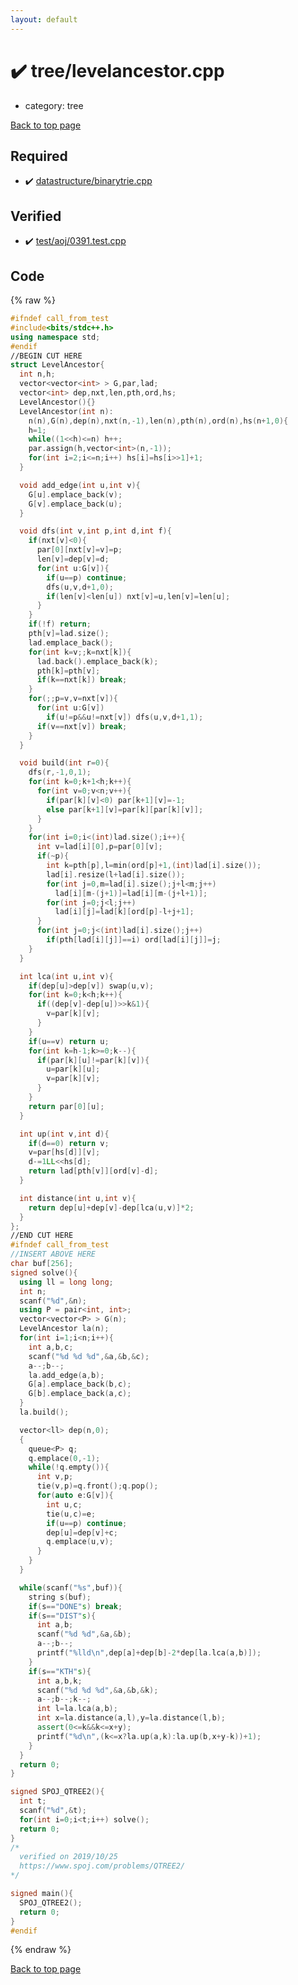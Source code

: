 ```yaml
---
layout: default
---
```


<!-- mathjax config similar to math.stackexchange -->
<script type="text/javascript" async
  src="https://cdnjs.cloudflare.com/ajax/libs/mathjax/2.7.5/MathJax.js?config=TeX-MML-AM_CHTML">
</script>
<script type="text/x-mathjax-config">
  MathJax.Hub.Config({
    TeX: { equationNumbers: { autoNumber: "AMS" }},
    tex2jax: {
      inlineMath: [ ['$','$'] ],
      processEscapes: true
    },
    "HTML-CSS": { matchFontHeight: false },
    displayAlign: "left",
    displayIndent: "2em"
  });
</script>

<script type="text/javascript" src="https://cdnjs.cloudflare.com/ajax/libs/jquery/3.4.1/jquery.min.js"></script>
<script src="https://cdn.jsdelivr.net/npm/jquery-balloon-js@1.1.2/jquery.balloon.min.js" integrity="sha256-ZEYs9VrgAeNuPvs15E39OsyOJaIkXEEt10fzxJ20+2I=" crossorigin="anonymous"></script>
<script type="text/javascript" src="../../assets/js/copy-button.js"></script>
<link rel="stylesheet" href="../../assets/css/copy-button.css" />


# :heavy_check_mark: tree/levelancestor.cpp
* category: tree


<a href="../../index.html">Back to top page</a>



## Required
* :heavy_check_mark: <a href="../datastructure/binarytrie.cpp.html">datastructure/binarytrie.cpp</a>


## Verified
* :heavy_check_mark: <a href="../../verify/test/aoj/0391.test.cpp.html">test/aoj/0391.test.cpp</a>


## Code
{% raw %}
```cpp
#ifndef call_from_test
#include<bits/stdc++.h>
using namespace std;
#endif
//BEGIN CUT HERE
struct LevelAncestor{
  int n,h;
  vector<vector<int> > G,par,lad;
  vector<int> dep,nxt,len,pth,ord,hs;
  LevelAncestor(){}
  LevelAncestor(int n):
    n(n),G(n),dep(n),nxt(n,-1),len(n),pth(n),ord(n),hs(n+1,0){
    h=1;
    while((1<<h)<=n) h++;
    par.assign(h,vector<int>(n,-1));
    for(int i=2;i<=n;i++) hs[i]=hs[i>>1]+1;
  }

  void add_edge(int u,int v){
    G[u].emplace_back(v);
    G[v].emplace_back(u);
  }

  void dfs(int v,int p,int d,int f){
    if(nxt[v]<0){
      par[0][nxt[v]=v]=p;
      len[v]=dep[v]=d;
      for(int u:G[v]){
        if(u==p) continue;
        dfs(u,v,d+1,0);
        if(len[v]<len[u]) nxt[v]=u,len[v]=len[u];
      }
    }
    if(!f) return;
    pth[v]=lad.size();
    lad.emplace_back();
    for(int k=v;;k=nxt[k]){
      lad.back().emplace_back(k);
      pth[k]=pth[v];
      if(k==nxt[k]) break;
    }
    for(;;p=v,v=nxt[v]){
      for(int u:G[v])
        if(u!=p&&u!=nxt[v]) dfs(u,v,d+1,1);
      if(v==nxt[v]) break;
    }
  }

  void build(int r=0){
    dfs(r,-1,0,1);
    for(int k=0;k+1<h;k++){
      for(int v=0;v<n;v++){
        if(par[k][v]<0) par[k+1][v]=-1;
        else par[k+1][v]=par[k][par[k][v]];
      }
    }
    for(int i=0;i<(int)lad.size();i++){
      int v=lad[i][0],p=par[0][v];
      if(~p){
        int k=pth[p],l=min(ord[p]+1,(int)lad[i].size());
        lad[i].resize(l+lad[i].size());
        for(int j=0,m=lad[i].size();j+l<m;j++)
          lad[i][m-(j+1)]=lad[i][m-(j+l+1)];
        for(int j=0;j<l;j++)
          lad[i][j]=lad[k][ord[p]-l+j+1];
      }
      for(int j=0;j<(int)lad[i].size();j++)
        if(pth[lad[i][j]]==i) ord[lad[i][j]]=j;
    }
  }

  int lca(int u,int v){
    if(dep[u]>dep[v]) swap(u,v);
    for(int k=0;k<h;k++){
      if((dep[v]-dep[u])>>k&1){
        v=par[k][v];
      }
    }
    if(u==v) return u;
    for(int k=h-1;k>=0;k--){
      if(par[k][u]!=par[k][v]){
        u=par[k][u];
        v=par[k][v];
      }
    }
    return par[0][u];
  }

  int up(int v,int d){
    if(d==0) return v;
    v=par[hs[d]][v];
    d-=1LL<<hs[d];
    return lad[pth[v]][ord[v]-d];
  }

  int distance(int u,int v){
    return dep[u]+dep[v]-dep[lca(u,v)]*2;
  }
};
//END CUT HERE
#ifndef call_from_test
//INSERT ABOVE HERE
char buf[256];
signed solve(){
  using ll = long long;
  int n;
  scanf("%d",&n);
  using P = pair<int, int>;
  vector<vector<P> > G(n);
  LevelAncestor la(n);
  for(int i=1;i<n;i++){
    int a,b,c;
    scanf("%d %d %d",&a,&b,&c);
    a--;b--;
    la.add_edge(a,b);
    G[a].emplace_back(b,c);
    G[b].emplace_back(a,c);
  }
  la.build();

  vector<ll> dep(n,0);
  {
    queue<P> q;
    q.emplace(0,-1);
    while(!q.empty()){
      int v,p;
      tie(v,p)=q.front();q.pop();
      for(auto e:G[v]){
        int u,c;
        tie(u,c)=e;
        if(u==p) continue;
        dep[u]=dep[v]+c;
        q.emplace(u,v);
      }
    }
  }

  while(scanf("%s",buf)){
    string s(buf);
    if(s=="DONE"s) break;
    if(s=="DIST"s){
      int a,b;
      scanf("%d %d",&a,&b);
      a--;b--;
      printf("%lld\n",dep[a]+dep[b]-2*dep[la.lca(a,b)]);
    }
    if(s=="KTH"s){
      int a,b,k;
      scanf("%d %d %d",&a,&b,&k);
      a--;b--;k--;
      int l=la.lca(a,b);
      int x=la.distance(a,l),y=la.distance(l,b);
      assert(0<=k&&k<=x+y);
      printf("%d\n",(k<=x?la.up(a,k):la.up(b,x+y-k))+1);
    }
  }
  return 0;
}

signed SPOJ_QTREE2(){
  int t;
  scanf("%d",&t);
  for(int i=0;i<t;i++) solve();
  return 0;
}
/*
  verified on 2019/10/25
  https://www.spoj.com/problems/QTREE2/
*/

signed main(){
  SPOJ_QTREE2();
  return 0;
}
#endif

```
{% endraw %}

<a href="../../index.html">Back to top page</a>

